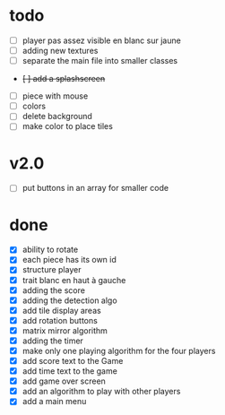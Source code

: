 # todo
- [ ] player pas assez visible en blanc sur jaune
- [ ] adding new textures
- [ ] separate the main file into smaller classes
- ~~[ ] add a splashscreen~~
- [ ] piece with mouse
- [ ] colors
- [ ] delete background
- [ ] make color to place tiles

# v2.0
- [ ] put  buttons in an array for smaller code

# done
- [x] ability to rotate
- [x] each piece has its own id
- [x] structure player
- [x] trait blanc en haut à gauche
- [x] adding the score
- [x] adding the detection algo
- [x] add tile display areas
- [x] add rotation buttons
- [x] matrix mirror algorithm
- [x] adding the timer
- [x] make only one playing algorithm for the four players
- [x] add score text to the Game
- [x] add time text to the game
- [x] add game over screen
- [x] add an algorithm to play with other players
- [x] add a main menu
